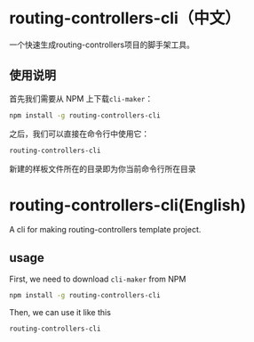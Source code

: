 # routing-controllers-cli（中文）

一个快速生成routing-controllers项目的脚手架工具。

## 使用说明

首先我们需要从 NPM 上下载`cli-maker`：

```bash
npm install -g routing-controllers-cli
```

之后，我们可以直接在命令行中使用它：
```bash
routing-controllers-cli
```

新建的样板文件所在的目录即为你当前命令行所在目录


# routing-controllers-cli(English)

A cli for making routing-controllers template project.

## usage

First, we need to download `cli-maker` from NPM

```bash
npm install -g routing-controllers-cli
```

Then, we can use it like this
```bash
routing-controllers-cli
```